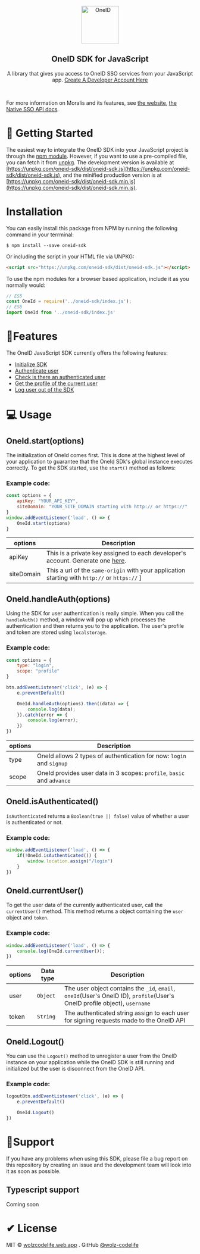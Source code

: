 <p align="center">
    <a href="https://oneidtech.com">
    <img width="101" height="101" src="https://www.gitbook.com/cdn-cgi/image/width=40,height=40,fit=contain,dpr=1,format=auto/https%3A%2F%2F3573057892-files.gitbook.io%2F~%2Ffiles%2Fv0%2Fb%2Fgitbook-x-prod.appspot.com%2Fo%2Fspaces%252FWhuGOwO2oLcGtuN6fGER%252Ficon%252FTxjMr2HoTqTwjojE1eTb%252FoneId_logo_red.png%3Falt%3Dmedia%26token%3D5b348048-42a9-439d-a6d2-cc487fdc16ae" class="attachment-full size-full" alt="OneID" loading="lazy" /></a>
</p>

<h2 align="center">OneID SDK for JavaScript</h2>

<p align="center">
    A library that gives you access to OneID SSO services from your JavaScript app. <a href="https://business.oneidtech.com">Create A Developer Account Here</a>
</p>

<br>

For more information on Moralis and its features, see [the website](https://oneidtech.com), [the Native SSO API docs](https://one-identity.gitbook.io/native-oneidtech-sso/).

# 🚀 Getting Started

The easiest way to integrate the OneID SDK into your JavaScript project is through the [npm module](https://npmjs.org/oneid-sdk).
However, if you want to use a pre-compiled file, you can fetch it from [unpkg](https://unpkg.com). The development version is available at [https://unpkg.com/oneid-sdk/dist/oneid-sdk.js](https://unpkg.com/oneid-sdk/dist/oneid-sdk.js), and the minified production version is at [https://unpkg.com/oneid-sdk/dist/oneid-sdk.min.js](https://unpkg.com/oneid-sdk/dist/oneid-sdk.min.js).

# Installation
You can easily install this package from NPM by running the following command in your terrminal:
```console
$ npm install --save oneid-sdk
```

Or including the script in your HTML file via UNPKG:
```HTML
<script src="https://unpkg.com/oneid-sdk/dist/oneid-sdk.js"></script>
```

To use the npm modules for a browser based application, include it as you normally would:

```js
// ES5 
const OneId = require('../oneid-sdk/index.js');
// ES6
import OneId from '../oneid-sdk/index.js'
```
# 🎁Features
The OneID JavaScript SDK currently offers the following features:
- [Initialize SDK](#oneidstartoptions)
- [Authenticate user](#oneidhandleauthoptions)
- [Check is there an authenticated user](#oneidisauthenticated)
- [Get the profile of the current user](#oneidcurrentuser)
- [Log user out of the SDK](#oneidlogout)

# 💻 Usage
## OneId.start(options)
The initialization of OneId comes first. This is done at the highest level of your application to guarantee that the OneId SDk's global instance executes correctly.
To get the SDK started, use the `start()` method as follows:

### Example code:

```javascript
const options = {
    apiKey: "YOUR_API_KEY",
    siteDomain: "YOUR_SITE_DOMAIN starting with http:// or https://"
}
window.addEventListener('load', () => {
    OneId.start(options)
}
```

| options | Description |
| ------- | ----------- |
| apiKey  | This is a private key assigned to each developer's account. Generate one [here](https://business.oneidtech.com/developer/create-business-account).|
| siteDomain | This a url of the `same-origin` with your application starting with `http://` or `https://`  ]

## OneId.handleAuth(options)
Using the SDK for user authentication is really simple. When you call the `handleAuth()` method, a window will pop up which processes the authentication and then returns you to the application.
The user's profile and token are stored using `localstorage`.

### Example code:

```javascript
const options = {
    type: "login",
    scope: "profile"
}

btn.addEventListener('click', (e) => {
    e.preventDefault()

    OneId.handleAuth(options).then((data) => {
        console.log(data);
    }).catch(error => {
        console.log(error);
    })
})
```

| options | Description |
| ------- | ----------- |
| type  | OneId allows 2 types of authentication for now: `login` and `signup` |
| scope | OneId provides user data in 3 scopes: `profile`, `basic` and `advance`  |

## OneId.isAuthenticated()
`isAuthenticated` returns a `Boolean(true || false)` value of whether a user is authenticated or not.

### Example code:

```javascript
window.addEventListener('load', () => {
    if(!OneId.isAuthenticated()) {
        window.location.assign("/login")
    }
})
```

## OneId.currentUser()
To get the user data of the currently authenticated user, call the `currentUser()` method. This method returns a object containing the `user` object and `token`.

### Example code:

```javascript
window.addEventListener('load', () => {
    console.log(OneId.currentUser());
})
```

| options | Data type | Description |
| ------- | --------- | ----------- |
| user  | `Object` | The user object contains the `_id`, `email`, `oneId`(User's OneID ID), `profile`(User's OneID profile object), `username`  |
| token | `String` | The authenticated string assign to each user for signing requests made to the OneID API |

## OneId.Logout()
You can use the `Logout()` method to unregister a user from the OneID instance on your application while the OneID SDK is still running and initialized but the user is disconnect from the OneID API.

### Example code:

```javascript
logoutBtn.addEventListener('click', (e) => {
    e.preventDefault()

    OneId.Logout()
})
```

# 🤝Support
If you have any problems when using this SDK, please file a bug report on this repository by creating an issue and the development team will look into it as soon as possible.
## Typescript support

Coming soon


# ✔ License
MIT &copy; [wolzcodelife.web.app](wolzcodelife.web.app) . GitHub [@wolz-codelife](https://github.com/wolz-codelife)